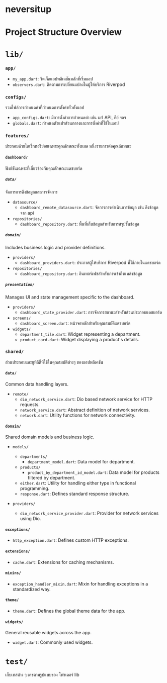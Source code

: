 # neversitup

# Project Structure Overview

# `lib/`

### `app/`

- `my_app.dart`: วิดเจ็ตแอปพลิเคชันหลักที่เริ่มแอป
- `observers.dart`: ติดตามการเปลี่ยนแปลงในผู้ให้บริการ Riverpod

### `configs/`

รวมไฟล์การกำหนดค่าที่กำหนดการตั้งค่าทั่วทั้งแอป

- `app_configs.dart`: มีการตั้งค่าการกำหนดค่า เช่น url API, คีย์ ฯลฯ
- `globals.dart`: กำหนดตัวแปรส่วนกลางและการตั้งค่าที่ใช้ในแอป

### `features/`

ประกอบด้วยไดเร็กทอรีย่อยเฉพาะคุณลักษณะทั้งหมด หนึ่งรายการต่อคุณลักษณะ

#### `dashboard/`

ฟังก์ชันเฉพาะที่เกี่ยวข้องกับคุณลักษณะแดชบอร์ด

##### `data/`

จัดการการดึงข้อมูลและการจัดการ

- `datasource/`
  - `dashboard_remote_datasource.dart`: จัดการการดำเนินการข้อมูล เช่น ดึงข้อมูลจาก api
- `repositories/`
  - `dashboard_repository.dart`: พื้นที่เก็บข้อมูลสำหรับการสรุปชั้นข้อมูล

##### `domain/`

Includes business logic and provider definitions.

- `providers/`
  - `dashboard_providers.dart`: ประกาศผู้ให้บริการ Riverpod ที่ใช้ภายในแดชบอร์ด
- `repositories/`
  - `dashboard_repository.dart`: อินเทอร์เฟซสำหรับการเข้าถึงแหล่งข้อมูล

##### `presentation/`

Manages UI and state management specific to the dashboard.

- `providers/`
  - `dashboard_state_provider.dart`: การจัดการสถานะสำหรับส่วนประกอบแดชบอร์ด
- `screens/`
  - `dashboard_screen.dart`: หน้าจอหลักสำหรับคุณสมบัติแดชบอร์ด
- `widgets/`
  - `department_tile.dart`: Widget representing a department.
  - `product_card.dart`: Widget displaying a product's details.

### `shared/`

ส่วนประกอบและยูทิลิตี้ที่ใช้ในคุณสมบัติต่างๆ ของแอปพลิเคชัน

#### `data/`

Common data handling layers.

- `remote/`
  - `dio_network_service.dart`: Dio based network service for HTTP requests.
  - `network_service.dart`: Abstract definition of network services.
  - `network.dart`: Utility functions for network connectivity.

#### `domain/`

Shared domain models and business logic.

- `models/`

  - `departments/`
    - `department_model.dart`: Data model for department.
  - `products/`
    - `product_by_department_id_model.dart`: Data model for products filtered by department.
  - `either.dart`: Utility for handling either type in functional programming.
  - `response.dart`: Defines standard response structure.

- `providers/`
  - `dio_network_service_provider.dart`: Provider for network services using Dio.

#### `exceptions/`

- `http_exception.dart`: Defines custom HTTP exceptions.

#### `extensions/`

- `cache.dart`: Extensions for caching mechanisms.

#### `mixins/`

- `exception_handler_mixin.dart`: Mixin for handling exceptions in a standardized way.

#### `theme/`

- `theme.dart`: Defines the global theme data for the app.

#### `widgets/`

General reusable widgets across the app.

- `widget.dart`: Commonly used widgets.

# `test/`

เก็บเทสต่าง ๆ เคชตามรูปแบบของ โฟรเดอร์ lib

